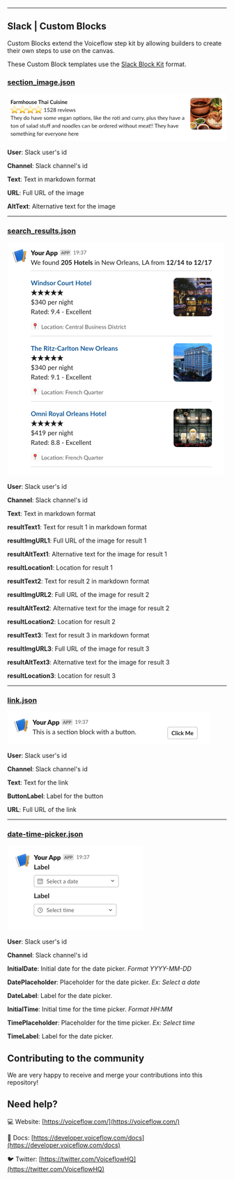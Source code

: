 ---

## Slack | Custom Blocks

Custom Blocks extend the Voiceflow step kit by allowing builders to create their own steps to use on the canvas.

These Custom Block templates use the [Slack Block Kit](https://app.slack.com/block-kit-builder) format.

### [section_image.json](section-image.json)
![Custom Block Slack](./doc/slack-section-image.png)

**User**: Slack user's id

**Channel**: Slack channel's id

**Text**: Text in markdown format

**URL**: Full URL of the image

**AltText**: Alternative text for the image

________
### [search_results.json](search-results.json)
![Custom Block Slack](./doc/slack-search-results.png)

**User**: Slack user's id

**Channel**: Slack channel's id

**Text**: Text in markdown format

**resultText1**: Text for result 1 in markdown format

**resultImgURL1**: Full URL of the image for result 1

**resultAltText1**: Alternative text for the image for result 1

**resultLocation1**: Location for result 1

**resultText2**: Text for result 2 in markdown format

**resultImgURL2**: Full URL of the image for result 2

**resultAltText2**: Alternative text for the image for result 2

**resultLocation2**: Location for result 2

**resultText3**: Text for result 3 in markdown format

**resultImgURL3**: Full URL of the image for result 3

**resultAltText3**: Alternative text for the image for result 3

**resultLocation3**: Location for result 3

________
### [link.json](link.json)
![Custom Block Slack](./doc/slack-link.png)

**User**: Slack user's id

**Channel**: Slack channel's id

**Text**: Text for the link

**ButtonLabel**: Label for the button

**URL**: Full URL of the link

________
### [date-time-picker.json](date-time-picker.json)
![Custom Block Slack](./doc/slack-date-time.png)

**User**: Slack user's id

**Channel**: Slack channel's id

**InitialDate**: Initial date for the date picker. *Format YYYY-MM-DD*

**DatePlaceholder**: Placeholder for the date picker. *Ex: Select a date*

**DateLabel**: Label for the date picker.

**InitialTime**: Initial time for the time picker. *Format HH:MM*

**TimePlaceholder**: Placeholder for the time picker. *Ex: Select time*

**TimeLabel**: Label for the date picker.


## Contributing to the community

We are very happy to receive and merge your contributions into this repository!

## Need help?

💻 Website: [https://voiceflow.com/](https://voiceflow.com/)

📄 Docs: [https://developer.voiceflow.com/docs](https://developer.voiceflow.com/docs)

🐦 Twitter: [https://twitter.com/VoiceflowHQ](https://twitter.com/VoiceflowHQ)
